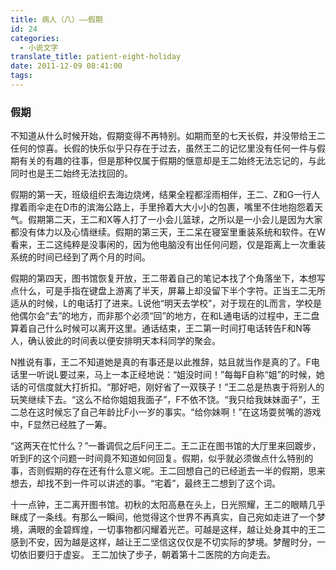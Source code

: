 ```yaml
---
title: 病人（八）——假期
id: 24
categories:
  - 小说文字
translate_title: patient-eight-holiday
date: 2011-12-09 08:41:00
tags:
---
```


### 假期

不知道从什么时候开始，假期变得不再特别。如期而至的七天长假，并没带给王二任何的惊喜。长假的快乐似乎只存在于过去，虽然王二的记忆里没有任何一件与假期有关的有趣的往事，但是那种仅属于假期的惬意却是王二始终无法忘记的，与此同时也是王二始终无法找回的。

假期的第一天，班级组织去海边烧烤，结果全程都淫雨相伴，王二、Z和G一行人撑着雨伞走在D市的滨海公路上，手里拎着大大小小的包裹，嘴里不住地抱怨着天气。假期第二天，王二和X等人打了一小会儿篮球，之所以是一小会儿是因为大家都没有体力以及心情继续。假期的第三天，王二呆在寝室里重装系统和软件。在W看来，王二这纯粹是没事闲的，因为他电脑没有出任何问题，仅是距离上一次重装系统的时间已经到了两个月的时间。

假期的第四天，图书馆恢复开放，王二带着自己的笔记本找了个角落坐下，本想写点什么，可是手指在键盘上游离了半天，屏幕上却没留下半个字符。正当王二无所适从的时候，L的电话打了进来。L说他“明天去学校”，对于现在的L而言，学校是他偶尔会“去”的地方，而非那个必须“回”的地方，在和L通电话的过程中，王二盘算着自己什么时候可以离开这里。通话结束，王二第一时间打电话转告F和N等人，确认彼此的时间表以便安排明天本科同学的聚会。

N推说有事，王二不知道她是真的有事还是以此推辞，姑且就当作是真的了。F电话里一听说L要过来，马上一本正经地说：“姐没时间！”每每F自称“姐”的时候，她话的可信度就大打折扣。“那好吧，刚好省了一双筷子！”王二总是热衷于将别人的玩笑继续下去。“这么不给你姐姐我面子”，F不依不饶。“我只给我妹妹面子”，王二总在这时候忘了自己年龄比F小一岁的事实。“给你妹啊！”在这场耍贫嘴的游戏中，F显然已经胜了一筹。

“这两天在忙什么？”一番调侃之后F问王二。王二正在图书馆的大厅里来回踱步，听到F的这个问题一时间竟不知道如何回复。假期，似乎就必须做点什么特别的事，否则假期的存在还有什么意义呢。王二回想自己的已经逝去一半的假期，思来想去，却找不到一件可以讲述的事。“宅着”，最终王二想到了这个词。

十一点钟，王二离开图书馆。初秋的太阳高悬在头上，日光照耀，王二的眼睛几乎眯成了一条线。有那么一瞬间，他觉得这个世界不再真实，自己宛如走进了一个梦境，满眼的金碧辉煌，一切事物都闪耀着光芒。可越是这样，越让处身其中的王二感到不安，因为越是这样，越让王二坚信这仅仅是不切实际的梦境。梦醒时分，一切依旧要归于虚妄。
王二加快了步子，朝着第十二医院的方向走去。